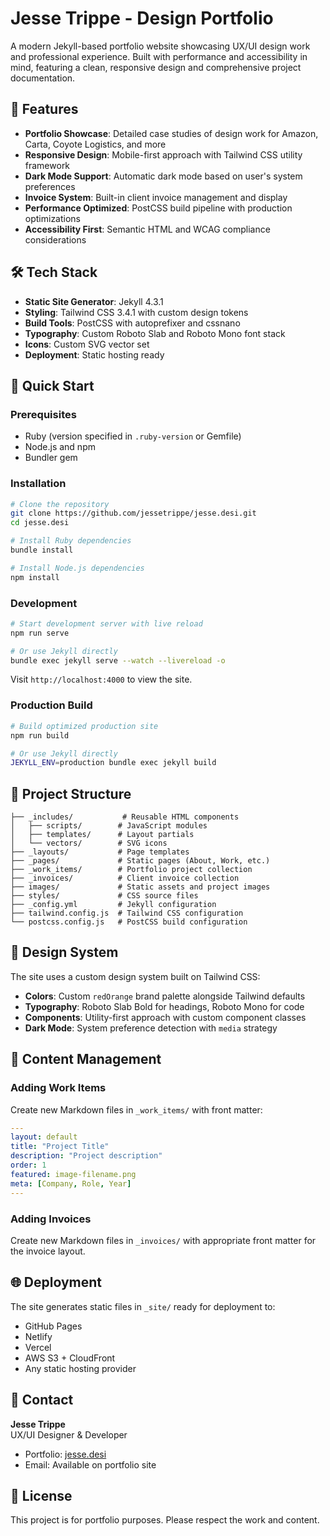 # Jesse Trippe - Design Portfolio

A modern Jekyll-based portfolio website showcasing UX/UI design work and professional experience. Built with performance and accessibility in mind, featuring a clean, responsive design and comprehensive project documentation.

## 🌟 Features

- **Portfolio Showcase**: Detailed case studies of design work for Amazon, Carta, Coyote Logistics, and more
- **Responsive Design**: Mobile-first approach with Tailwind CSS utility framework
- **Dark Mode Support**: Automatic dark mode based on user's system preferences
- **Invoice System**: Built-in client invoice management and display
- **Performance Optimized**: PostCSS build pipeline with production optimizations
- **Accessibility First**: Semantic HTML and WCAG compliance considerations

## 🛠️ Tech Stack

- **Static Site Generator**: Jekyll 4.3.1
- **Styling**: Tailwind CSS 3.4.1 with custom design tokens
- **Build Tools**: PostCSS with autoprefixer and cssnano
- **Typography**: Custom Roboto Slab and Roboto Mono font stack
- **Icons**: Custom SVG vector set
- **Deployment**: Static hosting ready

## 🚀 Quick Start

### Prerequisites

- Ruby (version specified in `.ruby-version` or Gemfile)
- Node.js and npm
- Bundler gem

### Installation

```bash
# Clone the repository
git clone https://github.com/jessetrippe/jesse.desi.git
cd jesse.desi

# Install Ruby dependencies
bundle install

# Install Node.js dependencies  
npm install
```

### Development

```bash
# Start development server with live reload
npm run serve

# Or use Jekyll directly
bundle exec jekyll serve --watch --livereload -o
```

Visit `http://localhost:4000` to view the site.

### Production Build

```bash
# Build optimized production site
npm run build

# Or use Jekyll directly
JEKYLL_ENV=production bundle exec jekyll build
```

## 📁 Project Structure

```
├── _includes/           # Reusable HTML components
│   ├── scripts/        # JavaScript modules
│   ├── templates/      # Layout partials
│   └── vectors/        # SVG icons
├── _layouts/           # Page templates
├── _pages/             # Static pages (About, Work, etc.)
├── _work_items/        # Portfolio project collection
├── _invoices/          # Client invoice collection
├── images/             # Static assets and project images
├── styles/             # CSS source files
├── _config.yml         # Jekyll configuration
├── tailwind.config.js  # Tailwind CSS configuration
└── postcss.config.js   # PostCSS build configuration
```

## 🎨 Design System

The site uses a custom design system built on Tailwind CSS:

- **Colors**: Custom `redOrange` brand palette alongside Tailwind defaults
- **Typography**: Roboto Slab Bold for headings, Roboto Mono for code
- **Components**: Utility-first approach with custom component classes
- **Dark Mode**: System preference detection with `media` strategy

## 📝 Content Management

### Adding Work Items

Create new Markdown files in `_work_items/` with front matter:

```yaml
---
layout: default
title: "Project Title"
description: "Project description"
order: 1
featured: image-filename.png
meta: [Company, Role, Year]
---
```

### Adding Invoices

Create new Markdown files in `_invoices/` with appropriate front matter for the invoice layout.

## 🌐 Deployment

The site generates static files in `_site/` ready for deployment to:

- GitHub Pages
- Netlify
- Vercel
- AWS S3 + CloudFront
- Any static hosting provider

## 📧 Contact

**Jesse Trippe**  
UX/UI Designer & Developer

- Portfolio: [jesse.desi](https://jesse.desi)
- Email: Available on portfolio site

## 📄 License

This project is for portfolio purposes. Please respect the work and content.